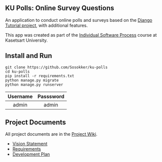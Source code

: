 ## KU Polls: Online Survey Questions 

An application to conduct online polls and surveys based
    on the [Django Tutorial project][django-tutorial], with
    additional features.

This app was created as part of the [Individual Software Process](
https://cpske.github.io/ISP) course at Kasetsart University.

## Install and Run
```
git clone https://github.com/Sosokker/ku-polls
cd ku-polls
pip install -r requirements.txt
python manage.py migrate
python manage.py runserver
```

|Username|Passsword|
|:--:|:--:|
|admin|admin|

## Project Documents

All project documents are in the [Project Wiki](../../wiki/Home).

- [Vision Statement](../../wiki/Vision%20Statement)
- [Requirements](../../wiki/Requirements)
- [Development Plan](../../wiku/Development%20Plan)

[django-tutorial]: TODO-write-the-django-tutorial-URL-here
